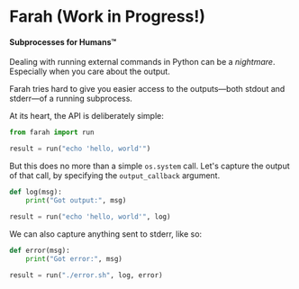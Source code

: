 Farah (Work in Progress!)
======

#### Subprocesses for Humans™

Dealing with running external commands in Python can be a *nightmare*. Especially when you care about the output.

Farah tries hard to give you easier access to the outputs—both stdout and stderr—of a running subprocess.

At its heart, the API is deliberately simple:

```python
from farah import run

result = run("echo 'hello, world'")
```

But this does no more than a simple `os.system` call. Let's capture the output of that call, by specifying the `output_callback` argument.

```python
def log(msg):
    print("Got output:", msg)

result = run("echo 'hello, world'", log)
```

We can also capture anything sent to stderr, like so:

```python
def error(msg):
    print("Got error:", msg)

result = run("./error.sh", log, error)
```


